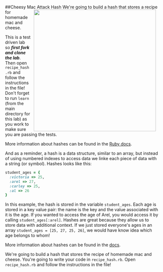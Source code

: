 
##Cheesy Mac Attack Hash
<img src="https://s3.amazonaws.com/after-school-assets/macncheese.gif" align="right" width="400px" hspace="10"> We're going to build a hash that stores a recipe for homemade mac and cheese.

This is a test driven lab so ***first fork and clone the lab***. Then open `recipe_hash.rb` and follow the instructions in the file! Don't forget to run `learn` (from the main directory for this lab) as you work to make sure you are passing the tests.

More information about hashes can be found in the [Ruby docs](http://www.ruby-doc.org/core-2.1.1/Hash.html).

And as a reminder, a hash is a data structure, similar to an array, but instead of using numbered indexes to access data we linke each piece of data with a string (or symbol). Hashes looks like this:

```ruby
student_ages = {
  :victoria => 25,
  :arel => 27,
  :carley => 25, 
  :al => 26
}
```

In this example, the hash is stored in the variable `student_ages`. Each age is stored in a key value pair: the name is the key and the value associated with it is the age. If you wanted to access the age of Arel, you would access it by calling `student_ages[:arel]`. Hashes are great because they allow us to store data with additional context. If we just stored everyone's ages in an array `student_ages = [25, 27, 25, 26]`, we would have know idea which age belongs to whom!

More information about hashes can be found in the [docs](http://www.ruby-doc.org/core-2.1.1/Hash.html).

We're going to build a hash that stores the recipe of homemade mac and cheese.
You're going to write your code in `recipe_hash.rb`. Open `recipe_hash.rb` and follow the instructions in the file!
